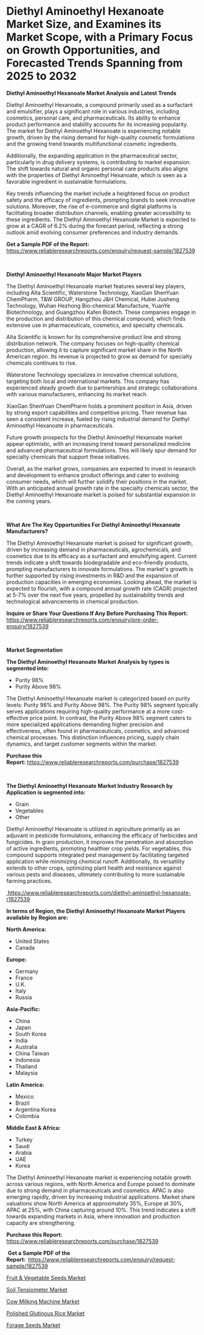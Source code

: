 <p><h1>Diethyl Aminoethyl Hexanoate Market Size, and Examines its Market Scope, with a Primary Focus on Growth Opportunities, and Forecasted Trends Spanning from 2025 to 2032</h1></p><p><strong>Diethyl Aminoethyl Hexanoate Market Analysis and Latest Trends</strong></p>
<p><p>Diethyl Aminoethyl Hexanoate, a compound primarily used as a surfactant and emulsifier, plays a significant role in various industries, including cosmetics, personal care, and pharmaceuticals. Its ability to enhance product performance and stability accounts for its increasing popularity. The market for Diethyl Aminoethyl Hexanoate is experiencing notable growth, driven by the rising demand for high-quality cosmetic formulations and the growing trend towards multifunctional cosmetic ingredients.</p><p>Additionally, the expanding application in the pharmaceutical sector, particularly in drug delivery systems, is contributing to market expansion. The shift towards natural and organic personal care products also aligns with the properties of Diethyl Aminoethyl Hexanoate, which is seen as a favorable ingredient in sustainable formulations.</p><p>Key trends influencing the market include a heightened focus on product safety and the efficacy of ingredients, prompting brands to seek innovative solutions. Moreover, the rise of e-commerce and digital platforms is facilitating broader distribution channels, enabling greater accessibility to these ingredients. The Diethyl Aminoethyl Hexanoate Market is expected to grow at a CAGR of 6.2% during the forecast period, reflecting a strong outlook amid evolving consumer preferences and industry demands.</p></p>
<p><strong>Get a Sample PDF of the Report:&nbsp;</strong> <a href="https://www.reliableresearchreports.com/enquiry/request-sample/1827539?utm_campaign=8&utm_medium=2&utm_source=Github&utm_content=ia&utm_term=30032025&utm_id=diethyl-aminoethyl-hexanoate">https://www.reliableresearchreports.com/enquiry/request-sample/1827539</a></p>
<p>&nbsp;</p>
<p><strong>Diethyl Aminoethyl Hexanoate Major Market Players</strong></p>
<p><p>The Diethyl Aminoethyl Hexanoate market features several key players, including Alta Scientific, Waterstone Technology, XiaoGan ShenYuan ChemPharm, T&W GROUP, Hangzhou J&H Chemical, Hubei Jusheng Technology, Wuhan Hezhong Bio-chemical Manufacture, YuanYe Biotechnology, and Guangzhou Kafen Biotech. These companies engage in the production and distribution of this chemical compound, which finds extensive use in pharmaceuticals, cosmetics, and specialty chemicals.</p><p>Alta Scientific is known for its comprehensive product line and strong distribution network. The company focuses on high-quality chemical production, allowing it to capture significant market share in the North American region. Its revenue is projected to grow as demand for specialty chemicals continues to rise.</p><p>Waterstone Technology specializes in innovative chemical solutions, targeting both local and international markets. This company has experienced steady growth due to partnerships and strategic collaborations with various manufacturers, enhancing its market reach.</p><p>XiaoGan ShenYuan ChemPharm holds a prominent position in Asia, driven by strong export capabilities and competitive pricing. Their revenue has seen a consistent increase, fueled by rising industrial demand for Diethyl Aminoethyl Hexanoate in pharmaceuticals.</p><p>Future growth prospects for the Diethyl Aminoethyl Hexanoate market appear optimistic, with an increasing trend toward personalized medicine and advanced pharmaceutical formulations. This will likely spur demand for specialty chemicals that support these initiatives.</p><p>Overall, as the market grows, companies are expected to invest in research and development to enhance product offerings and cater to evolving consumer needs, which will further solidify their positions in the market. With an anticipated annual growth rate in the specialty chemicals sector, the Diethyl Aminoethyl Hexanoate market is poised for substantial expansion in the coming years.</p></p>
<p>&nbsp;</p>
<p><strong>What Are The Key Opportunities For Diethyl Aminoethyl Hexanoate Manufacturers?</strong></p>
<p><p>The Diethyl Aminoethyl Hexanoate market is poised for significant growth, driven by increasing demand in pharmaceuticals, agrochemicals, and cosmetics due to its efficacy as a surfactant and emulsifying agent. Current trends indicate a shift towards biodegradable and eco-friendly products, prompting manufacturers to innovate formulations. The market's growth is further supported by rising investments in R&D and the expansion of production capacities in emerging economies. Looking ahead, the market is expected to flourish, with a compound annual growth rate (CAGR) projected at 5-7% over the next five years, propelled by sustainability trends and technological advancements in chemical production.</p></p>
<p><strong>Inquire or Share Your Questions If Any Before Purchasing This Report:</strong> <a href="https://www.reliableresearchreports.com/enquiry/pre-order-enquiry/1827539?utm_campaign=8&utm_medium=2&utm_source=Github&utm_content=ia&utm_term=30032025&utm_id=diethyl-aminoethyl-hexanoate">https://www.reliableresearchreports.com/enquiry/pre-order-enquiry/1827539</a></p>
<p>&nbsp;</p>
<p><strong>Market Segmentation</strong></p>
<p><strong>The Diethyl Aminoethyl Hexanoate Market Analysis by types is segmented into:</strong></p>
<p><ul><li>Purity 98%</li><li>Purity Above 98%</li></ul></p>
<p><p>The Diethyl Aminoethyl Hexanoate market is categorized based on purity levels: Purity 98% and Purity Above 98%. The Purity 98% segment typically serves applications requiring high-quality performance at a more cost-effective price point. In contrast, the Purity Above 98% segment caters to more specialized applications demanding higher precision and effectiveness, often found in pharmaceuticals, cosmetics, and advanced chemical processes. This distinction influences pricing, supply chain dynamics, and target customer segments within the market.</p></p>
<p><strong>Purchase this Report:&nbsp;</strong><a href="https://www.reliableresearchreports.com/purchase/1827539?utm_campaign=8&utm_medium=2&utm_source=Github&utm_content=ia&utm_term=30032025&utm_id=diethyl-aminoethyl-hexanoate">https://www.reliableresearchreports.com/purchase/1827539</a></p>
<p>&nbsp;</p>
<p><strong>The Diethyl Aminoethyl Hexanoate Market Industry Research by Application is segmented into:</strong></p>
<p><ul><li>Grain</li><li>Vegetables</li><li>Other</li></ul></p>
<p><p>Diethyl Aminoethyl Hexanoate is utilized in agriculture primarily as an adjuvant in pesticide formulations, enhancing the efficacy of herbicides and fungicides. In grain production, it improves the penetration and absorption of active ingredients, promoting healthier crop yields. For vegetables, this compound supports integrated pest management by facilitating targeted application while minimizing chemical runoff. Additionally, its versatility extends to other crops, optimizing plant health and resistance against various pests and diseases, ultimately contributing to more sustainable farming practices.</p></p>
<p><a href="https://www.reliableresearchreports.com/diethyl-aminoethyl-hexanoate-r1827539?utm_campaign=8&utm_medium=2&utm_source=Github&utm_content=ia&utm_term=30032025&utm_id=diethyl-aminoethyl-hexanoate">&nbsp;https://www.reliableresearchreports.com/diethyl-aminoethyl-hexanoate-r1827539</a></p>
<p><strong>In terms of Region, the Diethyl Aminoethyl Hexanoate Market Players available by Region are:</strong></p>
<p>
    <p> <strong> North America: </strong>
        <ul>
            <li>United States</li>
            <li>Canada</li>
        </ul>
        </p> 
    <p> <strong> Europe: </strong>
        <ul>
            <li>Germany</li>
            <li>France</li>
            <li>U.K.</li>
            <li>Italy</li>
            <li>Russia</li>
        </ul>
        </p> 
    <p> <strong> Asia-Pacific: </strong>
        <ul>
            <li>China</li>
            <li>Japan</li>
            <li>South Korea</li>
            <li>India</li>
            <li>Australia</li>
            <li>China Taiwan</li>
            <li>Indonesia</li>
            <li>Thailand</li>
            <li>Malaysia</li>
        </ul>
        </p> 
    <p> <strong> Latin America: </strong>
        <ul>
            <li>Mexico</li>
            <li>Brazil</li>
            <li>Argentina Korea</li>
            <li>Colombia</li>
        </ul>
        </p> 
    <p> <strong> Middle East & Africa: </strong>
        <ul>
            <li>Turkey</li>
            <li>Saudi</li>
            <li>Arabia</li>
            <li>UAE</li>
            <li>Korea</li>
        </ul>
    </p>
    </p>
<p><p>The Diethyl Aminoethyl Hexanoate market is experiencing notable growth across various regions, with North America and Europe poised to dominate due to strong demand in pharmaceuticals and cosmetics. APAC is also emerging rapidly, driven by increasing industrial applications. Market share valuations show North America at approximately 35%, Europe at 30%, APAC at 25%, with China capturing around 10%. This trend indicates a shift towards expanding markets in Asia, where innovation and production capacity are strengthening.</p></p>
<p><strong>Purchase this Report: </strong><a href="https://www.reliableresearchreports.com/purchase/1827539?utm_campaign=8&utm_medium=2&utm_source=Github&utm_content=ia&utm_term=30032025&utm_id=diethyl-aminoethyl-hexanoate">https://www.reliableresearchreports.com/purchase/1827539</a></p>
<p>&nbsp;<strong>Get a Sample PDF of the Report:&nbsp;&nbsp;</strong><a href="https://www.reliableresearchreports.com/enquiry/request-sample/1827539?utm_campaign=8&utm_medium=2&utm_source=Github&utm_content=ia&utm_term=30032025&utm_id=diethyl-aminoethyl-hexanoate">https://www.reliableresearchreports.com/enquiry/request-sample/1827539</a></p>
<p><strong></strong></p>
<p><p><a href="https://github.com/snelldimkeod/Market-Research-Report-List-1/blob/main/fruit-vegetable-seeds-market.md?utm_campaign=8&utm_medium=2&utm_source=Github&utm_content=ia&utm_term=30032025&utm_id=diethyl-aminoethyl-hexanoate">Fruit & Vegetable Seeds Market</a></p><p><a href="https://github.com/shpirttangim48/Market-Research-Report-List-1/blob/main/soil-tensiometer-market.md?utm_campaign=8&utm_medium=2&utm_source=Github&utm_content=ia&utm_term=30032025&utm_id=diethyl-aminoethyl-hexanoate">Soil Tensiometer Market</a></p><p><a href="https://github.com/lugnabirue/Market-Research-Report-List-1/blob/main/cow-milking-machine-market.md?utm_campaign=8&utm_medium=2&utm_source=Github&utm_content=ia&utm_term=30032025&utm_id=diethyl-aminoethyl-hexanoate">Cow Milking Machine Market</a></p><p><a href="https://github.com/kitkaeberz5z/Market-Research-Report-List-1/blob/main/polished-glutinous-rice-market.md?utm_campaign=8&utm_medium=2&utm_source=Github&utm_content=ia&utm_term=30032025&utm_id=diethyl-aminoethyl-hexanoate">Polished Glutinous Rice Market</a></p><p><a href="https://github.com/gakpasulgun/Market-Research-Report-List-1/blob/main/forage-seeds-market.md?utm_campaign=8&utm_medium=2&utm_source=Github&utm_content=ia&utm_term=30032025&utm_id=diethyl-aminoethyl-hexanoate">Forage Seeds Market</a></p></p>
